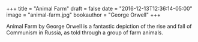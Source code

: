 +++
title = "Animal Farm"
draft = false
date = "2016-12-13T12:36:14-05:00"
image = "animal-farm.jpg"
bookauthor = "George Orwell"
+++

Animal Farm by George Orwell is a fantastic depiction of the rise and fall of Communism in Russia, as told through a group of farm animals.
